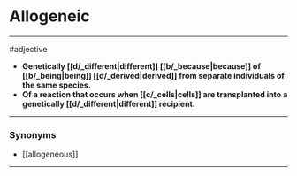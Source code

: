 # Allogeneic
---
#adjective
- **Genetically [[d/_different|different]] [[b/_because|because]] of [[b/_being|being]] [[d/_derived|derived]] from separate individuals of the same species.**
- **Of a reaction that occurs when [[c/_cells|cells]] are transplanted into a genetically [[d/_different|different]] recipient.**
---
### Synonyms
- [[allogeneous]]
---
